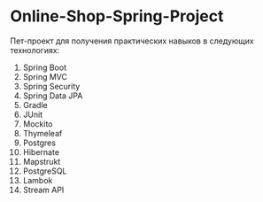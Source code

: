# Online-Shop-Spring-Project
Пет-проект для получения практических навыков в следующих технологиях:

1. Spring Boot
2. Spring MVC
3. Spring Security
4. Spring Data JPA
5. Gradle
6. JUnit
7. Mockito
8. Thymeleaf
9. Postgres
10. Hibernate
11. Mapstrukt
12. PostgreSQL
13. Lambok
14. Stream API
